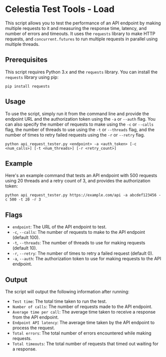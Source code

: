 # Celestia Test Tools - Load 

This script allows you to test the performance of an API endpoint by making multiple requests to it and measuring the response time, latency, and number of errors and timeouts. It uses the `requests` library to make HTTP requests, and `concurrent.futures` to run multiple requests in parallel using multiple threads.

## Prerequisites

This script requires Python 3.x and the `requests` library. You can install the `requests` library using pip:

```
pip install requests
```

## Usage

To use the script, simply run it from the command line and provide the endpoint URL and the authorization token using the `-a` or `--auth` flag. You can also specify the number of requests to make using the `-c` or `--calls` flag, the number of threads to use using the `-t` or `--threads` flag, and the number of times to retry failed requests using the `-r` or `--retry` flag.

```
python api_request_tester.py <endpoint> -a <auth_token> [-c <num_calls>] [-t <num_threads>] [-r <retry_count>]
```

## Example

Here's an example command that tests an API endpoint with 500 requests using 20 threads and a retry count of 3, and provides the authorization token:

```
python api_request_tester.py https://example.com/api -a abcdef123456 -c 500 -t 20 -r 3
```

## Flags

* `endpoint`: The URL of the API endpoint to test.
* `-c`, `--calls`: The number of requests to make to the API endpoint (default 100).
* `-t`, `--threads`: The number of threads to use for making requests (default 10).
* `-r`, `--retry`: The number of times to retry a failed request (default 0).
* `-a`, `--auth`: The authorization token to use for making requests to the API endpoint.

## Output

The script will output the following information after running:

* `Test time`: The total time taken to run the test.
* `Number of calls`: The number of requests made to the API endpoint.
* `Average time per call`: The average time taken to receive a response from the API endpoint.
* `Endpoint API latency`: The average time taken by the API endpoint to process the request.
* `Total errors`: The total number of errors encountered while making requests.
* `Total timeouts`: The total number of requests that timed out waiting for a response.
